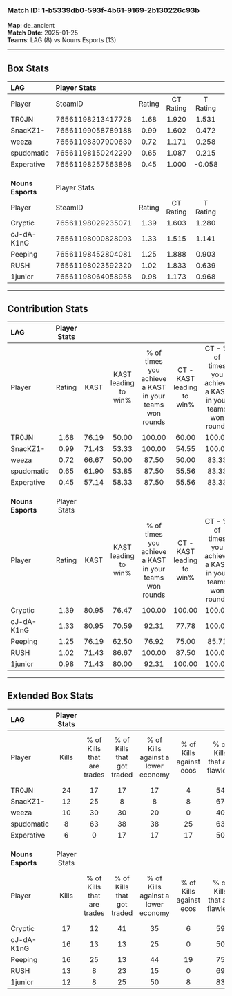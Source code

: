 ### Match ID: 1-b5339db0-593f-4b61-9169-2b130226c93b  
**Map**: de_ancient  
**Match Date**: 2025-01-25  
**Teams**: LAG (8) vs Nouns Esports (13)  

---  

## Box Stats  

| **LAG**           | Player Stats      |        |           |          |       |       |       |         |        |      |     |
| :- | :- | :-: | :-: | :-: | :-: | :-: | :-: | :-: | :-: | :-: | :-: |
| Player            | SteamID           | Rating | CT Rating | T Rating | KAST  |  ADR  | Kills | Assists | Deaths | K/D  | HS% |
| TR0JN             | 76561198213417728 |  1.68  |   1.920   |  1.531   | 76.19 | 127.8 |  24   |    9    |   15   | 1.60 | 58  |
| SnacKZ1-          | 76561199058789188 |  0.99  |   1.602   |  0.472   | 71.43 | 70.2  |  12   |    3    |   13   | 0.92 | 50  |
| weeza             | 76561198307900630 |  0.72  |   1.171   |  0.258   | 66.67 | 42.8  |  10   |    1    |   15   | 0.67 | 40  |
| spudomatic        | 76561198150242290 |  0.65  |   1.087   |  0.215   | 61.90 | 51.7  |   8   |    4    |   15   | 0.53 | 12  |
| Experative        | 76561198257563898 |  0.45  |   1.000   |  -0.058  | 57.14 | 34.8  |   6   |    3    |   16   | 0.38 | 50  |
|                   |                   |        |           |          |       |       |       |         |        |      |     |
|                   |                   |        |           |          |       |       |       |         |        |      |     |
|                   |                   |        |           |          |       |       |       |         |        |      |     |
| **Nouns Esports** | Player Stats      |        |           |          |       |       |       |         |        |      |     |
| Player            | SteamID           | Rating | CT Rating | T Rating | KAST  |  ADR  | Kills | Assists | Deaths | K/D  | HS% |
| Cryptic           | 76561198029235071 |  1.39  |   1.603   |  1.280   | 80.95 | 102.6 |  17   |    9    |   13   | 1.31 | 64  |
| cJ-dA-K1nG        | 76561198000828093 |  1.33  |   1.515   |  1.141   | 80.95 | 70.1  |  16   |    4    |   9    | 1.78 | 37  |
| Peeping           | 76561198452804081 |  1.25  |   1.888   |  0.903   | 76.19 | 78.3  |  16   |    5    |   12   | 1.33 | 43  |
| RUSH              | 76561198023592320 |  1.02  |   1.833   |  0.639   | 71.43 | 64.8  |  13   |    6    |   13   | 1.00 | 23  |
| 1junior           | 76561198064058958 |  0.98  |   1.173   |  0.968   | 71.43 | 66.9  |  12   |    4    |   13   | 0.92 | 33  |
---  

## Contribution Stats  

| **LAG**           | Player Stats |       |                      |                                                        |                           |                                                             |                          |                                                            |
| :- | :-: | :-: | :-: | :-: | :-: | :-: | :-: | :-: |
| Player            |    Rating    | KAST  | KAST leading to win% | % of times you achieve a KAST in your teams won rounds | CT - KAST leading to win% | CT - % of times you achieve a KAST in your teams won rounds | T - KAST leading to win% | T - % of times you achieve a KAST in your teams won rounds |
| TR0JN             |     1.68     | 76.19 |        50.00         |                         100.00                         |           60.00           |                           100.00                            |          33.33           |                           100.00                           |
| SnacKZ1-          |     0.99     | 71.43 |        53.33         |                         100.00                         |           54.55           |                           100.00                            |          50.00           |                           100.00                           |
| weeza             |     0.72     | 66.67 |        50.00         |                         87.50                          |           50.00           |                            83.33                            |          50.00           |                           100.00                           |
| spudomatic        |     0.65     | 61.90 |        53.85         |                         87.50                          |           55.56           |                            83.33                            |          50.00           |                           100.00                           |
| Experative        |     0.45     | 57.14 |        58.33         |                         87.50                          |           55.56           |                            83.33                            |          66.67           |                           100.00                           |
|                   |              |       |                      |                                                        |                           |                                                             |                          |                                                            |
|                   |              |       |                      |                                                        |                           |                                                             |                          |                                                            |
|                   |              |       |                      |                                                        |                           |                                                             |                          |                                                            |
| **Nouns Esports** | Player Stats |       |                      |                                                        |                           |                                                             |                          |                                                            |
| Player            |    Rating    | KAST  | KAST leading to win% | % of times you achieve a KAST in your teams won rounds | CT - KAST leading to win% | CT - % of times you achieve a KAST in your teams won rounds | T - KAST leading to win% | T - % of times you achieve a KAST in your teams won rounds |
| Cryptic           |     1.39     | 80.95 |        76.47         |                         100.00                         |          100.00           |                           100.00                            |          60.00           |                           100.00                           |
| cJ-dA-K1nG        |     1.33     | 80.95 |        70.59         |                         92.31                          |           77.78           |                           100.00                            |          62.50           |                           83.33                            |
| Peeping           |     1.25     | 76.19 |        62.50         |                         76.92                          |           75.00           |                            85.71                            |          50.00           |                           66.67                            |
| RUSH              |     1.02     | 71.43 |        86.67         |                         100.00                         |           87.50           |                           100.00                            |          85.71           |                           100.00                           |
| 1junior           |     0.98     | 71.43 |        80.00         |                         92.31                          |          100.00           |                           100.00                            |          62.50           |                           83.33                            |
---  

## Extended Box Stats  

| **LAG**           | Player Stats |                            |                            |                                    |                         |                              |                                 |        |                             |                                     |                          |                               |                            |
| :- | :-: | :-: | :-: | :-: | :-: | :-: | :-: | :-: | :-: | :-: | :-: | :-: | :-: |
| Player            |    Kills     | % of Kills that are trades | % of Kills that got traded | % of Kills against a lower economy | % of Kills against ecos | % of Kills that are flawless | % of Kills that are close duels | Deaths | % of Deaths that get traded | % of Deaths against a lower economy | % of Deaths against ecos | % of Deaths that are flawless | % of Deaths that are close |
| TR0JN             |      24      |             17             |             17             |                 17                 |            4            |              54              |                0                |   15   |             20              |                 13                  |            0             |              67               |             20             |
| SnacKZ1-          |      12      |             25             |             8              |                 8                  |            8            |              67              |                0                |   13   |             38              |                  8                  |            0             |              54               |             15             |
| weeza             |      10      |             30             |             30             |                 20                 |            0            |              40              |                0                |   15   |             20              |                 13                  |            0             |              73               |             0              |
| spudomatic        |      8       |             63             |             38             |                 38                 |           25            |              63              |               13                |   15   |             13              |                 13                  |            0             |              87               |             0              |
| Experative        |      6       |             0              |             17             |                 17                 |           17            |              50              |               17                |   16   |             25              |                 19                  |            6             |              63               |             13             |
|                   |              |                            |                            |                                    |                         |                              |                                 |        |                             |                                     |                          |                               |                            |
|                   |              |                            |                            |                                    |                         |                              |                                 |        |                             |                                     |                          |                               |                            |
|                   |              |                            |                            |                                    |                         |                              |                                 |        |                             |                                     |                          |                               |                            |
| **Nouns Esports** | Player Stats |                            |                            |                                    |                         |                              |                                 |        |                             |                                     |                          |                               |                            |
| Player            |    Kills     | % of Kills that are trades | % of Kills that got traded | % of Kills against a lower economy | % of Kills against ecos | % of Kills that are flawless | % of Kills that are close duels | Deaths | % of Deaths that get traded | % of Deaths against a lower economy | % of Deaths against ecos | % of Deaths that are flawless | % of Deaths that are close |
| Cryptic           |      17      |             12             |             41             |                 35                 |            6            |              59              |                6                |   13   |              8              |                 38                  |            0             |              46               |             0              |
| cJ-dA-K1nG        |      16      |             13             |             13             |                 25                 |            0            |              50              |                6                |   9    |              0              |                 56                  |            0             |              56               |             0              |
| Peeping           |      16      |             25             |             13             |                 44                 |           19            |              75              |               13                |   12   |             25              |                 33                  |            0             |              50               |             8              |
| RUSH              |      13      |             8              |             23             |                 15                 |            0            |              69              |                8                |   13   |             38              |                 31                  |            0             |              46               |             0              |
| 1junior           |      12      |             8              |             25             |                 50                 |            8            |              83              |               17                |   13   |             23              |                 23                  |            0             |              77               |             8              |
